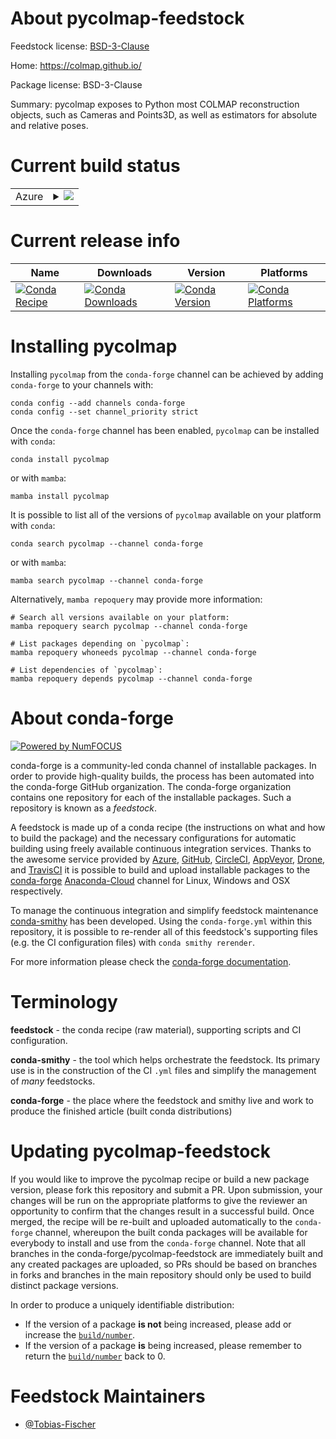 About pycolmap-feedstock
========================

Feedstock license: [BSD-3-Clause](https://github.com/conda-forge/pycolmap-feedstock/blob/main/LICENSE.txt)

Home: https://colmap.github.io/

Package license: BSD-3-Clause

Summary: pycolmap exposes to Python most COLMAP reconstruction objects, such as Cameras and Points3D, as well as estimators for absolute and relative poses.

Current build status
====================


<table>
    
  <tr>
    <td>Azure</td>
    <td>
      <details>
        <summary>
          <a href="https://dev.azure.com/conda-forge/feedstock-builds/_build/latest?definitionId=18583&branchName=main">
            <img src="https://dev.azure.com/conda-forge/feedstock-builds/_apis/build/status/pycolmap-feedstock?branchName=main">
          </a>
        </summary>
        <table>
          <thead><tr><th>Variant</th><th>Status</th></tr></thead>
          <tbody><tr>
              <td>linux_64_c_compiler_version10cuda_compiler_version11.2cxx_compiler_version10python3.10.____cpython</td>
              <td>
                <a href="https://dev.azure.com/conda-forge/feedstock-builds/_build/latest?definitionId=18583&branchName=main">
                  <img src="https://dev.azure.com/conda-forge/feedstock-builds/_apis/build/status/pycolmap-feedstock?branchName=main&jobName=linux&configuration=linux%20linux_64_c_compiler_version10cuda_compiler_version11.2cxx_compiler_version10python3.10.____cpython" alt="variant">
                </a>
              </td>
            </tr><tr>
              <td>linux_64_c_compiler_version10cuda_compiler_version11.2cxx_compiler_version10python3.8.____cpython</td>
              <td>
                <a href="https://dev.azure.com/conda-forge/feedstock-builds/_build/latest?definitionId=18583&branchName=main">
                  <img src="https://dev.azure.com/conda-forge/feedstock-builds/_apis/build/status/pycolmap-feedstock?branchName=main&jobName=linux&configuration=linux%20linux_64_c_compiler_version10cuda_compiler_version11.2cxx_compiler_version10python3.8.____cpython" alt="variant">
                </a>
              </td>
            </tr><tr>
              <td>linux_64_c_compiler_version10cuda_compiler_version11.2cxx_compiler_version10python3.9.____cpython</td>
              <td>
                <a href="https://dev.azure.com/conda-forge/feedstock-builds/_build/latest?definitionId=18583&branchName=main">
                  <img src="https://dev.azure.com/conda-forge/feedstock-builds/_apis/build/status/pycolmap-feedstock?branchName=main&jobName=linux&configuration=linux%20linux_64_c_compiler_version10cuda_compiler_version11.2cxx_compiler_version10python3.9.____cpython" alt="variant">
                </a>
              </td>
            </tr><tr>
              <td>linux_64_c_compiler_version12cuda_compiler_version12.0cxx_compiler_version12python3.10.____cpython</td>
              <td>
                <a href="https://dev.azure.com/conda-forge/feedstock-builds/_build/latest?definitionId=18583&branchName=main">
                  <img src="https://dev.azure.com/conda-forge/feedstock-builds/_apis/build/status/pycolmap-feedstock?branchName=main&jobName=linux&configuration=linux%20linux_64_c_compiler_version12cuda_compiler_version12.0cxx_compiler_version12python3.10.____cpython" alt="variant">
                </a>
              </td>
            </tr><tr>
              <td>linux_64_c_compiler_version12cuda_compiler_version12.0cxx_compiler_version12python3.8.____cpython</td>
              <td>
                <a href="https://dev.azure.com/conda-forge/feedstock-builds/_build/latest?definitionId=18583&branchName=main">
                  <img src="https://dev.azure.com/conda-forge/feedstock-builds/_apis/build/status/pycolmap-feedstock?branchName=main&jobName=linux&configuration=linux%20linux_64_c_compiler_version12cuda_compiler_version12.0cxx_compiler_version12python3.8.____cpython" alt="variant">
                </a>
              </td>
            </tr><tr>
              <td>linux_64_c_compiler_version12cuda_compiler_version12.0cxx_compiler_version12python3.9.____cpython</td>
              <td>
                <a href="https://dev.azure.com/conda-forge/feedstock-builds/_build/latest?definitionId=18583&branchName=main">
                  <img src="https://dev.azure.com/conda-forge/feedstock-builds/_apis/build/status/pycolmap-feedstock?branchName=main&jobName=linux&configuration=linux%20linux_64_c_compiler_version12cuda_compiler_version12.0cxx_compiler_version12python3.9.____cpython" alt="variant">
                </a>
              </td>
            </tr><tr>
              <td>linux_64_c_compiler_version12cuda_compiler_versionNonecxx_compiler_version12python3.10.____cpython</td>
              <td>
                <a href="https://dev.azure.com/conda-forge/feedstock-builds/_build/latest?definitionId=18583&branchName=main">
                  <img src="https://dev.azure.com/conda-forge/feedstock-builds/_apis/build/status/pycolmap-feedstock?branchName=main&jobName=linux&configuration=linux%20linux_64_c_compiler_version12cuda_compiler_versionNonecxx_compiler_version12python3.10.____cpython" alt="variant">
                </a>
              </td>
            </tr><tr>
              <td>linux_64_c_compiler_version12cuda_compiler_versionNonecxx_compiler_version12python3.8.____cpython</td>
              <td>
                <a href="https://dev.azure.com/conda-forge/feedstock-builds/_build/latest?definitionId=18583&branchName=main">
                  <img src="https://dev.azure.com/conda-forge/feedstock-builds/_apis/build/status/pycolmap-feedstock?branchName=main&jobName=linux&configuration=linux%20linux_64_c_compiler_version12cuda_compiler_versionNonecxx_compiler_version12python3.8.____cpython" alt="variant">
                </a>
              </td>
            </tr><tr>
              <td>linux_64_c_compiler_version12cuda_compiler_versionNonecxx_compiler_version12python3.9.____cpython</td>
              <td>
                <a href="https://dev.azure.com/conda-forge/feedstock-builds/_build/latest?definitionId=18583&branchName=main">
                  <img src="https://dev.azure.com/conda-forge/feedstock-builds/_apis/build/status/pycolmap-feedstock?branchName=main&jobName=linux&configuration=linux%20linux_64_c_compiler_version12cuda_compiler_versionNonecxx_compiler_version12python3.9.____cpython" alt="variant">
                </a>
              </td>
            </tr><tr>
              <td>linux_aarch64_c_compiler_version10cuda_compiler_version11.2cxx_compiler_version10python3.10.____cpython</td>
              <td>
                <a href="https://dev.azure.com/conda-forge/feedstock-builds/_build/latest?definitionId=18583&branchName=main">
                  <img src="https://dev.azure.com/conda-forge/feedstock-builds/_apis/build/status/pycolmap-feedstock?branchName=main&jobName=linux&configuration=linux%20linux_aarch64_c_compiler_version10cuda_compiler_version11.2cxx_compiler_version10python3.10.____cpython" alt="variant">
                </a>
              </td>
            </tr><tr>
              <td>linux_aarch64_c_compiler_version10cuda_compiler_version11.2cxx_compiler_version10python3.8.____cpython</td>
              <td>
                <a href="https://dev.azure.com/conda-forge/feedstock-builds/_build/latest?definitionId=18583&branchName=main">
                  <img src="https://dev.azure.com/conda-forge/feedstock-builds/_apis/build/status/pycolmap-feedstock?branchName=main&jobName=linux&configuration=linux%20linux_aarch64_c_compiler_version10cuda_compiler_version11.2cxx_compiler_version10python3.8.____cpython" alt="variant">
                </a>
              </td>
            </tr><tr>
              <td>linux_aarch64_c_compiler_version10cuda_compiler_version11.2cxx_compiler_version10python3.9.____cpython</td>
              <td>
                <a href="https://dev.azure.com/conda-forge/feedstock-builds/_build/latest?definitionId=18583&branchName=main">
                  <img src="https://dev.azure.com/conda-forge/feedstock-builds/_apis/build/status/pycolmap-feedstock?branchName=main&jobName=linux&configuration=linux%20linux_aarch64_c_compiler_version10cuda_compiler_version11.2cxx_compiler_version10python3.9.____cpython" alt="variant">
                </a>
              </td>
            </tr><tr>
              <td>linux_aarch64_c_compiler_version12cuda_compiler_version12.0cxx_compiler_version12python3.10.____cpython</td>
              <td>
                <a href="https://dev.azure.com/conda-forge/feedstock-builds/_build/latest?definitionId=18583&branchName=main">
                  <img src="https://dev.azure.com/conda-forge/feedstock-builds/_apis/build/status/pycolmap-feedstock?branchName=main&jobName=linux&configuration=linux%20linux_aarch64_c_compiler_version12cuda_compiler_version12.0cxx_compiler_version12python3.10.____cpython" alt="variant">
                </a>
              </td>
            </tr><tr>
              <td>linux_aarch64_c_compiler_version12cuda_compiler_version12.0cxx_compiler_version12python3.8.____cpython</td>
              <td>
                <a href="https://dev.azure.com/conda-forge/feedstock-builds/_build/latest?definitionId=18583&branchName=main">
                  <img src="https://dev.azure.com/conda-forge/feedstock-builds/_apis/build/status/pycolmap-feedstock?branchName=main&jobName=linux&configuration=linux%20linux_aarch64_c_compiler_version12cuda_compiler_version12.0cxx_compiler_version12python3.8.____cpython" alt="variant">
                </a>
              </td>
            </tr><tr>
              <td>linux_aarch64_c_compiler_version12cuda_compiler_version12.0cxx_compiler_version12python3.9.____cpython</td>
              <td>
                <a href="https://dev.azure.com/conda-forge/feedstock-builds/_build/latest?definitionId=18583&branchName=main">
                  <img src="https://dev.azure.com/conda-forge/feedstock-builds/_apis/build/status/pycolmap-feedstock?branchName=main&jobName=linux&configuration=linux%20linux_aarch64_c_compiler_version12cuda_compiler_version12.0cxx_compiler_version12python3.9.____cpython" alt="variant">
                </a>
              </td>
            </tr><tr>
              <td>linux_aarch64_c_compiler_version12cuda_compiler_versionNonecxx_compiler_version12python3.10.____cpython</td>
              <td>
                <a href="https://dev.azure.com/conda-forge/feedstock-builds/_build/latest?definitionId=18583&branchName=main">
                  <img src="https://dev.azure.com/conda-forge/feedstock-builds/_apis/build/status/pycolmap-feedstock?branchName=main&jobName=linux&configuration=linux%20linux_aarch64_c_compiler_version12cuda_compiler_versionNonecxx_compiler_version12python3.10.____cpython" alt="variant">
                </a>
              </td>
            </tr><tr>
              <td>linux_aarch64_c_compiler_version12cuda_compiler_versionNonecxx_compiler_version12python3.8.____cpython</td>
              <td>
                <a href="https://dev.azure.com/conda-forge/feedstock-builds/_build/latest?definitionId=18583&branchName=main">
                  <img src="https://dev.azure.com/conda-forge/feedstock-builds/_apis/build/status/pycolmap-feedstock?branchName=main&jobName=linux&configuration=linux%20linux_aarch64_c_compiler_version12cuda_compiler_versionNonecxx_compiler_version12python3.8.____cpython" alt="variant">
                </a>
              </td>
            </tr><tr>
              <td>linux_aarch64_c_compiler_version12cuda_compiler_versionNonecxx_compiler_version12python3.9.____cpython</td>
              <td>
                <a href="https://dev.azure.com/conda-forge/feedstock-builds/_build/latest?definitionId=18583&branchName=main">
                  <img src="https://dev.azure.com/conda-forge/feedstock-builds/_apis/build/status/pycolmap-feedstock?branchName=main&jobName=linux&configuration=linux%20linux_aarch64_c_compiler_version12cuda_compiler_versionNonecxx_compiler_version12python3.9.____cpython" alt="variant">
                </a>
              </td>
            </tr><tr>
              <td>osx_64_python3.10.____cpython</td>
              <td>
                <a href="https://dev.azure.com/conda-forge/feedstock-builds/_build/latest?definitionId=18583&branchName=main">
                  <img src="https://dev.azure.com/conda-forge/feedstock-builds/_apis/build/status/pycolmap-feedstock?branchName=main&jobName=osx&configuration=osx%20osx_64_python3.10.____cpython" alt="variant">
                </a>
              </td>
            </tr><tr>
              <td>osx_64_python3.8.____cpython</td>
              <td>
                <a href="https://dev.azure.com/conda-forge/feedstock-builds/_build/latest?definitionId=18583&branchName=main">
                  <img src="https://dev.azure.com/conda-forge/feedstock-builds/_apis/build/status/pycolmap-feedstock?branchName=main&jobName=osx&configuration=osx%20osx_64_python3.8.____cpython" alt="variant">
                </a>
              </td>
            </tr><tr>
              <td>osx_64_python3.9.____cpython</td>
              <td>
                <a href="https://dev.azure.com/conda-forge/feedstock-builds/_build/latest?definitionId=18583&branchName=main">
                  <img src="https://dev.azure.com/conda-forge/feedstock-builds/_apis/build/status/pycolmap-feedstock?branchName=main&jobName=osx&configuration=osx%20osx_64_python3.9.____cpython" alt="variant">
                </a>
              </td>
            </tr><tr>
              <td>osx_arm64_python3.10.____cpython</td>
              <td>
                <a href="https://dev.azure.com/conda-forge/feedstock-builds/_build/latest?definitionId=18583&branchName=main">
                  <img src="https://dev.azure.com/conda-forge/feedstock-builds/_apis/build/status/pycolmap-feedstock?branchName=main&jobName=osx&configuration=osx%20osx_arm64_python3.10.____cpython" alt="variant">
                </a>
              </td>
            </tr><tr>
              <td>osx_arm64_python3.8.____cpython</td>
              <td>
                <a href="https://dev.azure.com/conda-forge/feedstock-builds/_build/latest?definitionId=18583&branchName=main">
                  <img src="https://dev.azure.com/conda-forge/feedstock-builds/_apis/build/status/pycolmap-feedstock?branchName=main&jobName=osx&configuration=osx%20osx_arm64_python3.8.____cpython" alt="variant">
                </a>
              </td>
            </tr><tr>
              <td>osx_arm64_python3.9.____cpython</td>
              <td>
                <a href="https://dev.azure.com/conda-forge/feedstock-builds/_build/latest?definitionId=18583&branchName=main">
                  <img src="https://dev.azure.com/conda-forge/feedstock-builds/_apis/build/status/pycolmap-feedstock?branchName=main&jobName=osx&configuration=osx%20osx_arm64_python3.9.____cpython" alt="variant">
                </a>
              </td>
            </tr><tr>
              <td>win_64_cuda_compiler_version11.2python3.10.____cpython</td>
              <td>
                <a href="https://dev.azure.com/conda-forge/feedstock-builds/_build/latest?definitionId=18583&branchName=main">
                  <img src="https://dev.azure.com/conda-forge/feedstock-builds/_apis/build/status/pycolmap-feedstock?branchName=main&jobName=win&configuration=win%20win_64_cuda_compiler_version11.2python3.10.____cpython" alt="variant">
                </a>
              </td>
            </tr><tr>
              <td>win_64_cuda_compiler_version11.2python3.8.____cpython</td>
              <td>
                <a href="https://dev.azure.com/conda-forge/feedstock-builds/_build/latest?definitionId=18583&branchName=main">
                  <img src="https://dev.azure.com/conda-forge/feedstock-builds/_apis/build/status/pycolmap-feedstock?branchName=main&jobName=win&configuration=win%20win_64_cuda_compiler_version11.2python3.8.____cpython" alt="variant">
                </a>
              </td>
            </tr><tr>
              <td>win_64_cuda_compiler_version11.2python3.9.____cpython</td>
              <td>
                <a href="https://dev.azure.com/conda-forge/feedstock-builds/_build/latest?definitionId=18583&branchName=main">
                  <img src="https://dev.azure.com/conda-forge/feedstock-builds/_apis/build/status/pycolmap-feedstock?branchName=main&jobName=win&configuration=win%20win_64_cuda_compiler_version11.2python3.9.____cpython" alt="variant">
                </a>
              </td>
            </tr><tr>
              <td>win_64_cuda_compiler_versionNonepython3.10.____cpython</td>
              <td>
                <a href="https://dev.azure.com/conda-forge/feedstock-builds/_build/latest?definitionId=18583&branchName=main">
                  <img src="https://dev.azure.com/conda-forge/feedstock-builds/_apis/build/status/pycolmap-feedstock?branchName=main&jobName=win&configuration=win%20win_64_cuda_compiler_versionNonepython3.10.____cpython" alt="variant">
                </a>
              </td>
            </tr><tr>
              <td>win_64_cuda_compiler_versionNonepython3.8.____cpython</td>
              <td>
                <a href="https://dev.azure.com/conda-forge/feedstock-builds/_build/latest?definitionId=18583&branchName=main">
                  <img src="https://dev.azure.com/conda-forge/feedstock-builds/_apis/build/status/pycolmap-feedstock?branchName=main&jobName=win&configuration=win%20win_64_cuda_compiler_versionNonepython3.8.____cpython" alt="variant">
                </a>
              </td>
            </tr><tr>
              <td>win_64_cuda_compiler_versionNonepython3.9.____cpython</td>
              <td>
                <a href="https://dev.azure.com/conda-forge/feedstock-builds/_build/latest?definitionId=18583&branchName=main">
                  <img src="https://dev.azure.com/conda-forge/feedstock-builds/_apis/build/status/pycolmap-feedstock?branchName=main&jobName=win&configuration=win%20win_64_cuda_compiler_versionNonepython3.9.____cpython" alt="variant">
                </a>
              </td>
            </tr>
          </tbody>
        </table>
      </details>
    </td>
  </tr>
</table>

Current release info
====================

| Name | Downloads | Version | Platforms |
| --- | --- | --- | --- |
| [![Conda Recipe](https://img.shields.io/badge/recipe-pycolmap-green.svg)](https://anaconda.org/conda-forge/pycolmap) | [![Conda Downloads](https://img.shields.io/conda/dn/conda-forge/pycolmap.svg)](https://anaconda.org/conda-forge/pycolmap) | [![Conda Version](https://img.shields.io/conda/vn/conda-forge/pycolmap.svg)](https://anaconda.org/conda-forge/pycolmap) | [![Conda Platforms](https://img.shields.io/conda/pn/conda-forge/pycolmap.svg)](https://anaconda.org/conda-forge/pycolmap) |

Installing pycolmap
===================

Installing `pycolmap` from the `conda-forge` channel can be achieved by adding `conda-forge` to your channels with:

```
conda config --add channels conda-forge
conda config --set channel_priority strict
```

Once the `conda-forge` channel has been enabled, `pycolmap` can be installed with `conda`:

```
conda install pycolmap
```

or with `mamba`:

```
mamba install pycolmap
```

It is possible to list all of the versions of `pycolmap` available on your platform with `conda`:

```
conda search pycolmap --channel conda-forge
```

or with `mamba`:

```
mamba search pycolmap --channel conda-forge
```

Alternatively, `mamba repoquery` may provide more information:

```
# Search all versions available on your platform:
mamba repoquery search pycolmap --channel conda-forge

# List packages depending on `pycolmap`:
mamba repoquery whoneeds pycolmap --channel conda-forge

# List dependencies of `pycolmap`:
mamba repoquery depends pycolmap --channel conda-forge
```


About conda-forge
=================

[![Powered by
NumFOCUS](https://img.shields.io/badge/powered%20by-NumFOCUS-orange.svg?style=flat&colorA=E1523D&colorB=007D8A)](https://numfocus.org)

conda-forge is a community-led conda channel of installable packages.
In order to provide high-quality builds, the process has been automated into the
conda-forge GitHub organization. The conda-forge organization contains one repository
for each of the installable packages. Such a repository is known as a *feedstock*.

A feedstock is made up of a conda recipe (the instructions on what and how to build
the package) and the necessary configurations for automatic building using freely
available continuous integration services. Thanks to the awesome service provided by
[Azure](https://azure.microsoft.com/en-us/services/devops/), [GitHub](https://github.com/),
[CircleCI](https://circleci.com/), [AppVeyor](https://www.appveyor.com/),
[Drone](https://cloud.drone.io/welcome), and [TravisCI](https://travis-ci.com/)
it is possible to build and upload installable packages to the
[conda-forge](https://anaconda.org/conda-forge) [Anaconda-Cloud](https://anaconda.org/)
channel for Linux, Windows and OSX respectively.

To manage the continuous integration and simplify feedstock maintenance
[conda-smithy](https://github.com/conda-forge/conda-smithy) has been developed.
Using the ``conda-forge.yml`` within this repository, it is possible to re-render all of
this feedstock's supporting files (e.g. the CI configuration files) with ``conda smithy rerender``.

For more information please check the [conda-forge documentation](https://conda-forge.org/docs/).

Terminology
===========

**feedstock** - the conda recipe (raw material), supporting scripts and CI configuration.

**conda-smithy** - the tool which helps orchestrate the feedstock.
                   Its primary use is in the construction of the CI ``.yml`` files
                   and simplify the management of *many* feedstocks.

**conda-forge** - the place where the feedstock and smithy live and work to
                  produce the finished article (built conda distributions)


Updating pycolmap-feedstock
===========================

If you would like to improve the pycolmap recipe or build a new
package version, please fork this repository and submit a PR. Upon submission,
your changes will be run on the appropriate platforms to give the reviewer an
opportunity to confirm that the changes result in a successful build. Once
merged, the recipe will be re-built and uploaded automatically to the
`conda-forge` channel, whereupon the built conda packages will be available for
everybody to install and use from the `conda-forge` channel.
Note that all branches in the conda-forge/pycolmap-feedstock are
immediately built and any created packages are uploaded, so PRs should be based
on branches in forks and branches in the main repository should only be used to
build distinct package versions.

In order to produce a uniquely identifiable distribution:
 * If the version of a package **is not** being increased, please add or increase
   the [``build/number``](https://docs.conda.io/projects/conda-build/en/latest/resources/define-metadata.html#build-number-and-string).
 * If the version of a package **is** being increased, please remember to return
   the [``build/number``](https://docs.conda.io/projects/conda-build/en/latest/resources/define-metadata.html#build-number-and-string)
   back to 0.

Feedstock Maintainers
=====================

* [@Tobias-Fischer](https://github.com/Tobias-Fischer/)

